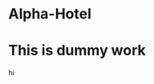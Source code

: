 # Alpha-Hotel

<h1> This is dummy work </h1>
<img href="https://www.google.com/images/branding/googlelogo/1x/googlelogo_color_272x92dp.png">hi</img>

